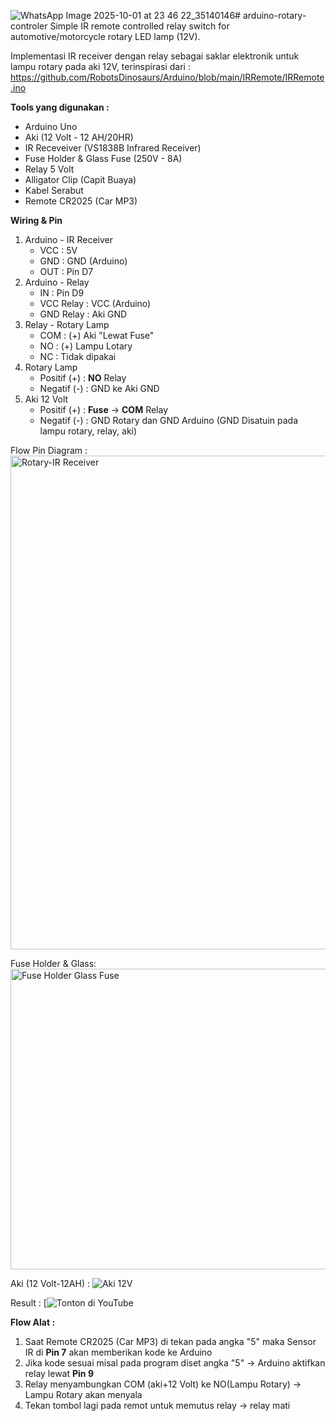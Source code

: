 ![WhatsApp Image 2025-10-01 at 23 46 22_35140146](https://github.com/user-attachments/assets/bf129445-e274-47ac-bad4-326b18156565)# arduino-rotary-controler
Simple IR remote controlled relay switch for automotive/motorcycle rotary LED lamp (12V).

Implementasi IR receiver dengan relay sebagai saklar elektronik untuk lampu rotary pada aki 12V, terinspirasi dari :
https://github.com/RobotsDinosaurs/Arduino/blob/main/IRRemote/IRRemote.ino

**Tools yang digunakan :**
- Arduino Uno
- Aki (12 Volt - 12 AH/20HR) 
- IR Receveiver (VS1838B Infrared Receiver)
- Fuse Holder & Glass Fuse (250V - 8A)
- Relay 5 Volt
- Alligator Clip (Capit Buaya)
- Kabel Serabut
- Remote CR2025 (Car MP3)

**Wiring & Pin**
1. Arduino - IR Receiver
   - VCC : 5V
   - GND : GND (Arduino)
   - OUT : Pin D7
3. Arduino - Relay
   - IN : Pin D9
   - VCC Relay : VCC (Arduino)
   - GND Relay : Aki GND
4. Relay - Rotary Lamp
   - COM : (+) Aki "Lewat Fuse"
   - NO  : (+) Lampu Lotary
   - NC  : Tidak dipakai
5. Rotary Lamp
   - Positif (+) : **NO** Relay
   - Negatif (-) : GND ke Aki GND
6. Aki 12 Volt
   - Positif (+) : **Fuse** -> **COM** Relay
   - Negatif (-) : GND Rotary dan GND Arduino (GND Disatuin pada lampu rotary, relay, aki)

  Flow Pin Diagram : 
  <img width="1100" height="790" alt="Rotary-IR Receiver" src="https://github.com/user-attachments/assets/2855dae6-90a3-4707-be25-c31d84130c19" />

  Fuse Holder & Glass:
  <img width="906" height="481" alt="Fuse Holder   Glass Fuse" src="https://github.com/user-attachments/assets/e7cab5e5-e4dc-426c-b0d8-3f8bce978f2b" />

  Aki (12 Volt-12AH) :
  ![Aki 12V](https://github.com/user-attachments/assets/5f19495b-6260-4d4b-9521-e8723ba0422b)

Result : 
[![Tonton di YouTube](www.youtube.com/shorts/h7_SBmNpQno?si=SEa7SeSkBp0AbgZR)

**Flow Alat :**
1. Saat Remote CR2025 (Car MP3) di tekan pada angka "5" maka Sensor IR di **Pin 7** akan memberikan kode ke Arduino
2. Jika kode sesuai misal pada program diset angka "5" -> Arduino aktifkan relay lewat **Pin 9**
3. Relay menyambungkan COM (aki+12 Volt) ke NO(Lampu Rotary) -> Lampu Rotary akan menyala
4. Tekan tombol lagi pada remot untuk memutus relay -> relay mati


